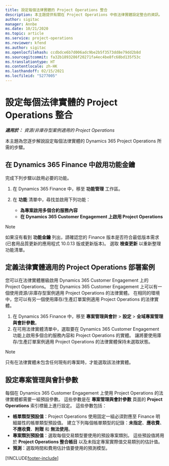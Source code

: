 ```yaml
---
title: 設定每個法律實體的 Project Operations 整合
description: 本主題提供有關在 Project Operations 中依法律實體設定整合的資訊。
author: sigitac
manager: Annbe
ms.date: 10/21/2020
ms.topic: article
ms.service: project-operations
ms.reviewer: kfend
ms.author: sigitac
ms.openlocfilehash: ccdbdce6b7d006adc9be2b5f3573dd8e79dd2b8d
ms.sourcegitcommit: fa32b1893286f20271fa4ec4be8fc68bd135f53c
ms.translationtype: HT
ms.contentlocale: zh-HK
ms.lasthandoff: 02/15/2021
ms.locfileid: "5277005"
---
```

# <a name="configure-project-operations-integration-per-legal-entity"></a>設定每個法律實體的 Project Operations 整合 

_**適用於：** 資源/非庫存型案例適用的 Project Operations_

本主題為您逐步解說設定每個法律實體的 Dynamics 365 Project Operations 所需的步驟。

## <a name="enable-feature-keys-in-dynamics-365-finance"></a>在 Dynamics 365 Finance 中啟用功能金鑰

完成下列步驟以啟用必要的功能。

1. 在 Dynamics 365 Finance 中，移至 **功能管理** 工作區。
2. 在 **功能** 清單中，尋找並啟用下列功能：
  
    - **為專案啟用多個合約服務內容**
    - **在 Dynamics 365 Customer Engagement 上啟用 Project Operations**

> [!NOTE]
> 如果沒有看到 **功能金鑰** 列出，請確認您的 Finance 版本是否符合最低版本需求 (已套用品質更新的應用程式 10.0.13 版或更新版本)。 選取 **檢查更新** 以重新整理功能清單。

## <a name="define-the-project-operations-deployment-scenario-for-a-legal-entity"></a>定義法律實體適用的 Project Operations 部署案例

您可以在法律實體層級啟用 Dynamics 365 Customer Engagement 上的 Project Operations。 您在 Dynamics 365 Customer Engagement 上可以有一個使用資源/非庫存型案例適用 Project Operations 的法律實體。 在相同的環境中，您可以有另一個使用庫存/生產訂單案例適用 Project Operations 的法律實體。

1. 在 Dynamics 365 Finance 中，移至 **專案管理與會計** > **設定** > **全域專案管理與會計參數**。
2. 在可用法律實體清單中，選取要在 Dynamics 365 Customer Engagement 功能上啟用多個合約服務內容和 Project Operations 的實體。 讓將要使用庫存/生產訂單案例適用 Project Operations 的法律實體保持未選取狀態。

> [!NOTE]
> 只有在法律實體未包含任何現有的專案時，才能選取該法律實體。

## <a name="configure-project-management-and-accounting-parameters"></a>設定專案管理與會計參數

每個在 Dynamics 365 Customer Engagement 上使用 Project Operations 的法律實體都需要一組預設參數。 這些參數是在 **專案管理與會計參數** 頁面的 **Project Operations** 索引標籤上進行設定。 這些參數包括：

  - **帳單類型預設值**：Project Operations 使用固定一組必須對應至 Finance 明細屬性的帳單類型預設值。 建立下列每個帳單類型的記錄：**未指定**、**應收費**、**不應收費**、**附贈** 和 **無法使用**。
  - **專案類別預設值**：選取每個交易類型要使用的預設專案類別。 這些預設值將用於 **Project Operations 整合帳目** 以及未指定專案實際值交易類別的估計值。
  - **預測**：選取時間和費用估計值要使用的預測模型。


[!INCLUDE[footer-include](../includes/footer-banner.md)]